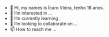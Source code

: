 - 👋 Hi, my names is  Ícaro Vieira, tenho 18 anos.
- 👀 I’m interested in ...
- 🌱 I’m currently learning .
- 💞️ I’m looking to collaborate on ...
- 📫 How to reach me ...

<!---
Icaro-Vieira/Icaro-Vieira is a ✨ special ✨ repository because its `README.md` (this file) appears on your GitHub profile.
You can click the Preview link to take a look at your changes.
--->
